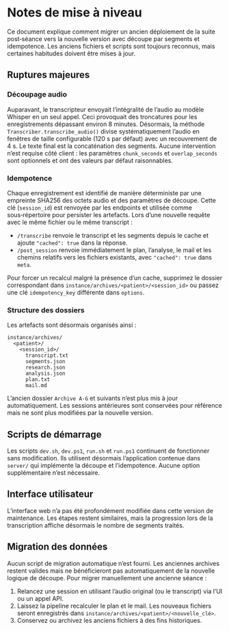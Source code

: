 # Notes de mise à niveau

Ce document explique comment migrer un ancien déploiement de la suite post‑séance vers la nouvelle version avec découpe par segments et idempotence.  Les anciens fichiers et scripts sont toujours reconnus, mais certaines habitudes doivent être mises à jour.

## Ruptures majeures

### Découpage audio

Auparavant, le transcripteur envoyait l’intégralité de l’audio au modèle Whisper en un seul appel.  Ceci provoquait des troncatures pour les enregistrements dépassant environ 8 minutes.  Désormais, la méthode `Transcriber.transcribe_audio()` divise systématiquement l’audio en fenêtres de taille configurable (120 s par défaut) avec un recouvrement de 4 s.  Le texte final est la concaténation des segments.  Aucune intervention n’est requise côté client : les paramètres `chunk_seconds` et `overlap_seconds` sont optionnels et ont des valeurs par défaut raisonnables.

### Idempotence

Chaque enregistrement est identifié de manière déterministe par une empreinte SHA256 des octets audio et des paramètres de découpe.  Cette clé (`session_id`) est renvoyée par les endpoints et utilisée comme sous‑répertoire pour persister les artefacts.  Lors d’une nouvelle requête avec le même fichier ou le même transcript :

* `/transcribe` renvoie le transcript et les segments depuis le cache et ajoute `"cached": true` dans la réponse.
* `/post_session` renvoie immédiatement le plan, l’analyse, le mail et les chemins relatifs vers les fichiers existants, avec `"cached": true` dans `meta`.

Pour forcer un recalcul malgré la présence d’un cache, supprimez le dossier correspondant dans `instance/archives/<patient>/<session_id>` ou passez une clé `idempotency_key` différente dans `options`.

### Structure des dossiers

Les artefacts sont désormais organisés ainsi :

```
instance/archives/
  <patient>/
    <session_id>/
      transcript.txt
      segments.json
      research.json
      analysis.json
      plan.txt
      mail.md
```

L’ancien dossier `Archive A-G` et suivants n’est plus mis à jour automatiquement.  Les sessions antérieures sont conservées pour référence mais ne sont plus modifiées par la nouvelle version.

## Scripts de démarrage

Les scripts `dev.sh`, `dev.ps1`, `run.sh` et `run.ps1` continuent de fonctionner sans modification.  Ils utilisent désormais l’application contenue dans `server/` qui implémente la découpe et l’idempotence.  Aucune option supplémentaire n’est nécessaire.

## Interface utilisateur

L’interface web n’a pas été profondément modifiée dans cette version de maintenance.  Les étapes restent similaires, mais la progression lors de la transcription affiche désormais le nombre de segments traités.

## Migration des données

Aucun script de migration automatique n’est fourni.  Les anciennes archives restent valides mais ne bénéficieront pas automatiquement de la nouvelle logique de découpe.  Pour migrer manuellement une ancienne séance :

1. Relancez une session en utilisant l’audio original (ou le transcript) via l’UI ou un appel API.
2. Laissez la pipeline recalculer le plan et le mail.  Les nouveaux fichiers seront enregistrés dans `instance/archives/<patient>/<nouvelle_clé>`.
3. Conservez ou archivez les anciens fichiers à des fins historiques.